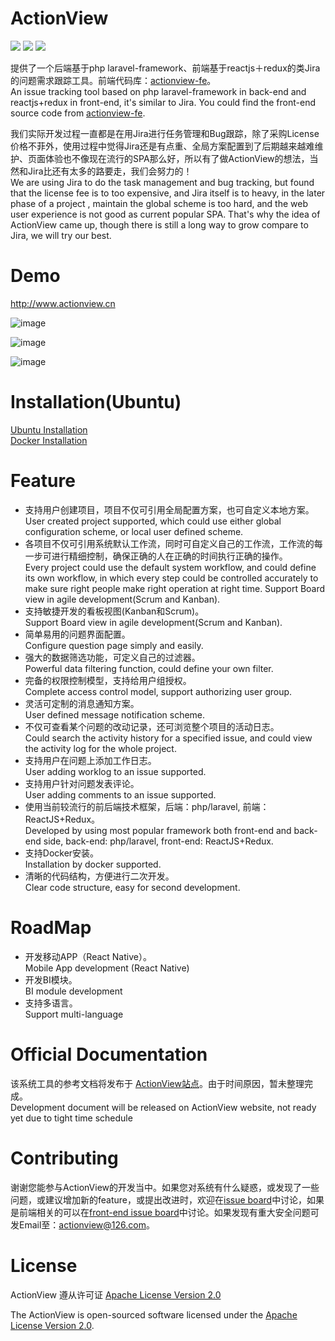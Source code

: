 # ActionView

![](https://img.shields.io/badge/language-php-orange.svg) ![](https://img.shields.io/badge/framework-laravel+reactjs-brightgreen.svg) ![](https://img.shields.io/badge/license-apache2.0-blue.svg)  

提供了一个后端基于php laravel-framework、前端基于reactjs＋redux的类Jira的问题需求跟踪工具。前端代码库：[actionview-fe](https://github.com/lxerxa/actionview-fe)。  
An issue tracking tool based on php laravel-framework in back-end and reactjs+redux in front-end, it's similar to Jira. You could find the front-end source code from [actionview-fe](https://github.com/lxerxa/actionview-fe).

我们实际开发过程一直都是在用Jira进行任务管理和Bug跟踪，除了采购License价格不菲外，使用过程中觉得Jira还是有点重、全局方案配置到了后期越来越难维护、页面体验也不像现在流行的SPA那么好，所以有了做ActionView的想法，当然和Jira比还有太多的路要走，我们会努力的！  
We are using Jira to do the task management and bug tracking, but found that the license fee is to too expensive, and Jira itself is to heavy, in the later phase of a project , maintain the global scheme is too hard, and the web user experience is not good as current popular SPA. That's why the idea of ActionView came up, though there is still a long way to grow compare to Jira, we will try our best.

# Demo

http://www.actionview.cn  

![image](https://github.com/lxerxa/actionview/raw/master/public/issue.png)

![image](https://github.com/lxerxa/actionview/raw/master/public/board.png)

![image](https://github.com/lxerxa/actionview/raw/master/public/workflow.png)

# Installation(Ubuntu)

[Ubuntu Installation](https://github.com/lxerxa/actionview/wiki/Ubuntu-Installation)  
[Docker Installation](https://github.com/lxerxa/actionview/wiki/Docker-Installation)  

# Feature

* 支持用户创建项目，项目不仅可引用全局配置方案，也可自定义本地方案。  
User created project supported, which could use either global configuration scheme, or local user defined scheme. 
* 各项目不仅可引用系统默认工作流，同时可自定义自己的工作流，工作流的每一步可进行精细控制，确保正确的人在正确的时间执行正确的操作。  
Every project could use the default system workflow, and could define its own workflow, in which every step could be controlled accurately to make sure right people make right operation at right time.
Support Board view in agile development(Scrum and Kanban).
* 支持敏捷开发的看板视图(Kanban和Scrum)。  
Support Board view in agile development(Scrum and Kanban).
* 简单易用的问题界面配置。  
Configure question page simply and easily.
* 强大的数据筛选功能，可定义自己的过滤器。  
Powerful data filtering function, could define your own filter.
* 完备的权限控制模型，支持给用户组授权。  
Complete access control model, support authorizing user group.
* 灵活可定制的消息通知方案。  
User defined message notification scheme.
* 不仅可查看某个问题的改动记录，还可浏览整个项目的活动日志。  
Could search the activity history for a specified issue, and could view the activity log for the whole project.
* 支持用户在问题上添加工作日志。  
User adding worklog to an issue supported.
* 支持用户针对问题发表评论。  
User adding comments to an issue supported.
* 使用当前较流行的前后端技术框架，后端：php/laravel, 前端：ReactJS+Redux。  
Developed by using most popular framework both front-end and back-end side, back-end: php/laravel, front-end: ReactJS+Redux.
* 支持Docker安装。  
Installation by docker supported.
* 清晰的代码结构，方便进行二次开发。  
Clear code structure, easy for second development.

# RoadMap

* 开发移动APP（React Native）。  
Mobile App development (React Native)
* 开发BI模块。  
BI module development
* 支持多语言。  
Support multi-language


# Official Documentation

该系统工具的参考文档将发布于 [ActionView站点](http://actionview.cn/docs)。由于时间原因，暂未整理完成。  
Development document will be released on ActionView website, not ready yet due to tight time schedule

# Contributing

谢谢您能参与ActionView的开发当中。如果您对系统有什么疑惑，或发现了一些问题，或建议增加新的feature，或提出改进时，欢迎在[issue board](https://github.com/lxerxa/actionview/issues)中讨论，如果是前端相关的可以在[front-end issue board](https://github.com/lxerxa/actionview/issues)中讨论。如果发现有重大安全问题可发Email至：actionview@126.com。

# License

ActionView 遵从许可证 [ Apache License Version 2.0](https://www.apache.org/licenses/LICENSE-2.0)

The ActionView is open-sourced software licensed under the [ Apache License Version 2.0](https://www.apache.org/licenses/LICENSE-2.0).
